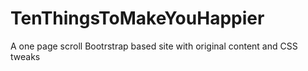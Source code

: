 # TenThingsToMakeYouHappier
A one page scroll Bootrstrap based site with original content and CSS tweaks
